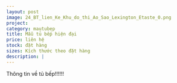 ```yaml
---
layout: post
image: 24_BT_lien_Ke_Khu_do_thi_Ao_Sao_Lexington_Etaste_0.png
project:
category: mautubep
title: Mẫu tủ bếp hiện đại
price: liên hệ
stock: đặt hàng
sizes: Kích thước theo đặt hàng
description: |
---
```

Thông tin về tủ bếp!!!!!!